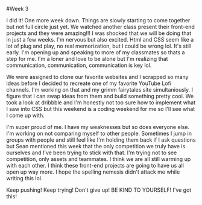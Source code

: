 #Week 3

I did it! One more week down. 
Things are slowly starting to come together but not full circle just yet. We watched another class present their front-end projects and they were amazing!!! I was shocked that we will be doing that in just a few weeks. I'm nervous but also excited. Html and CSS seem like a lot of plug and play, no real memorization, but I could be wrong lol. It's still early. I'm opening up and speaking to more of my classmates so thats a step for me. I'm a loner and love to be alone but I'm realizing that communication, communication, communication is key lol. 

We were assigned to clone our favorite websites and I scrapped so many ideas before I decided to recreate one of my favorite YouTube Lofi channels. I'm working on that and my grimm fairytales site simultaniously. I figure that I can swap ideas from them and build something pretty cool. We took a look at dribbble and I'm honestly not too sure how to implement what I saw into CSS but this weekend is a coding weekend for me so I'll see what I come up with.

I'm super proud of me. I have my weaknesses but so does everyone else. I'm working on not comparing myself to other people. Sometimes I jump in groups with people and still feel like I'm holding them back if I ask questions but Sean mentioned this week that the only competition we truly have is ourselves and I've been trying to stick with that. I'm trying not to see competition, only assets and teammates. I think we are all still warming up with each other. I think these front-end projects are going to have us all open up way more. 
I hope the spelling nemesis didn't attack me while writing this lol. 

Keep pushing! Keep trying! Don't give up! BE KIND TO YOURSELF!
I've got this!